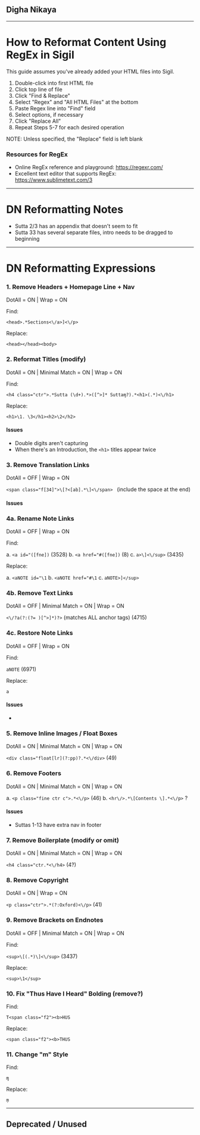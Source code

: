 ## Digha Nikaya

-------------------------------

# How to Reformat Content Using RegEx in Sigil

This guide assumes you've already added your HTML files into Sigil.

1. Double-click into first HTML file
2. Click top line of file
3. Click "Find & Replace"
4. Select "Regex" and "All HTML Files" at the bottom
5. Paste Regex line into "Find" field
6. Select options, if necessary
7. Click "Replace All"
8. Repeat Steps 5-7 for each desired operation

NOTE: Unless specified, the "Replace" field is left blank

### Resources for RegEx

* Online RegEx reference and playground: https://regexr.com/
* Excellent text editor that supports RegEx: https://www.sublimetext.com/3

-------------------------------

# DN Reformatting Notes

* Sutta 2/3 has an appendix that doesn't seem to fit
* Sutta 33 has several separate files, intro needs to be dragged to beginning

-------------------------------

# DN Reformatting Expressions


### 1. Remove Headers + Homepage Line + Nav
DotAll = ON | Wrap = ON

Find:

`<head>.*Sections<\/a>]<\/p>`

Replace:

`<head></head><body>`



### 2. Reformat Titles (modify)
DotAll = ON | Minimal Match = ON | Wrap = ON

Find:

`<h4 class="ctr">.*Sutta (\d+).*>([^>]* Suttaɱ?).*<h1>(.*)<\/h1>`

Replace:

`<h1>\1. \3</h1><h2>\2</h2>`


#### Issues

* Double digits aren't capturing
* When there's an Introduction, the `<h1>` titles appear twice



### 3. Remove Translation Links
DotAll = OFF | Wrap = ON

`<span class="f[34]">\[?<[ab].*\]<\/span> ` (include the space at the end)

#### Issues




### 4a. Rename Note Links
DotAll = OFF | Wrap = ON

Find:

a. `<a id="([fne])` (3528)
b. `<a href="#([fne])` (8)
c. `a>\]<\/sup>` (3435)

Replace:

a. `<aNOTE id="\1`
b. `<aNOTE href="#\1`
c. `aNOTE>]</sup>`


### 4b. Remove Text Links
DotAll = OFF | Minimal Match = ON | Wrap = ON

`<\/?a(?:(?= )[^>]*)?>` (matches ALL anchor tags) (4715)


### 4c. Restore Note Links
DotAll = OFF | Wrap = ON

Find:

`aNOTE` (6971)

Replace:

`a`

#### Issues

* 


### 5. Remove Inline Images / Float Boxes
DotAll = ON | Minimal Match = ON | Wrap = ON

`<div class="float[lr](?:pp)?.*<\/div>` (49)


### 6. Remove Footers
DotAll = ON | Minimal Match = ON | Wrap = ON

a. `<p class="fine ctr c">.*<\/p>` (46)
b. `<hr\/>.*\[Contents \].*<\/p>` ?

#### Issues

* Suttas 1-13 have extra nav in footer


### 7. Remove Boilerplate (modify or omit)
DotAll = ON | Minimal Match = ON | Wrap = ON

`<h4 class="ctr.*<\/h4>` (4?)


### 8. Remove Copyright
DotAll = ON | Wrap = ON

`<p class="ctr">.*(?:Oxford)<\/p>` (41)


### 9. Remove Brackets on Endnotes
DotAll = OFF | Minimal Match = ON | Wrap = ON

Find:

`<sup>\[(.*)\]<\/sup>` (3437)

Replace:

`<sup>\1</sup>`


### 10. Fix "Thus Have I Heard" Bolding (remove?)

Find:

`T<span class="f2"><b>HUS`

Replace:

`<span class="f2"><b>THUS`


### 11. Change "m" Style

Find:

`ɱ`

Replace:

`ṃ`


- - -

## Deprecated / Unused


